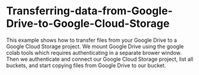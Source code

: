 # Transferring-data-from-Google-Drive-to-Google-Cloud-Storage
This example shows how to transfer files from your Google Drive to a Google Cloud Storage project. We mount Google Drive using the google colab tools which requires authenticating in a separate brower window. Then we authenticate and connect our Google Cloud Storage project, list all buckets, and start copying files from Google Drive to our bucket.
